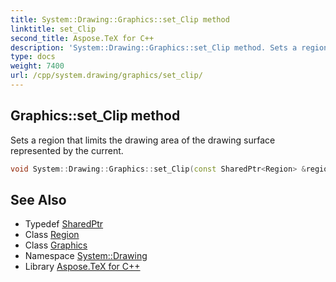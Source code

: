 ```yaml
---
title: System::Drawing::Graphics::set_Clip method
linktitle: set_Clip
second_title: Aspose.TeX for C++
description: 'System::Drawing::Graphics::set_Clip method. Sets a region that limits the drawing area of the drawing surface represented by the current in C++.'
type: docs
weight: 7400
url: /cpp/system.drawing/graphics/set_clip/
---
```

## Graphics::set_Clip method


Sets a region that limits the drawing area of the drawing surface represented by the current.

```cpp
void System::Drawing::Graphics::set_Clip(const SharedPtr<Region> &region)
```

## See Also

* Typedef [SharedPtr](../../../system/sharedptr/)
* Class [Region](../../region/)
* Class [Graphics](../)
* Namespace [System::Drawing](../../)
* Library [Aspose.TeX for C++](../../../)
